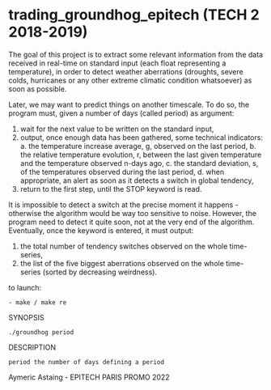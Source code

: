 # trading_groundhog_epitech (TECH 2 2018-2019)

The goal of this project is to extract some relevant information from the data received in real-time on standard input (each
float representing a temperature), in order to detect weather aberrations (droughts, severe colds, hurricanes
or any other extreme climatic condition whatsoever) as soon as possible.

Later, we may want to predict things on another timescale.
To do so, the program must, given a number of days (called period) as argument:
  1. wait for the next value to be written on the standard input,
  2. output, once enough data has been gathered, some technical indicators:
    a. the temperature increase average, g, observed on the last period,
    b. the relative temperature evolution, r, between the last given temperature and the temperature observed n-days ago,
    c. the standard deviation, s, of the temperatures observed during the last period,
    d. when appropriate, an alert as soon as it detects a switch in global tendency,
3. return to the first step, until the STOP keyword is read.

It is impossible to detect a switch at the precise moment it happens - otherwise the
algorithm would be way too sensitive to noise. However, the program need to detect it quite
soon, not at the very end of the algorithm.
Eventually, once the keyword is entered, it must output:
  1. the total number of tendency switches observed on the whole time-series,
  2. the list of the five biggest aberrations observed on the whole time-series (sorted by decreasing weirdness).

to launch:

    - make / make re

SYNOPSIS
 
    ./groundhog period

DESCRIPTION
  
    period the number of days defining a period
   
Aymeric Astaing - EPITECH PARIS PROMO 2022

